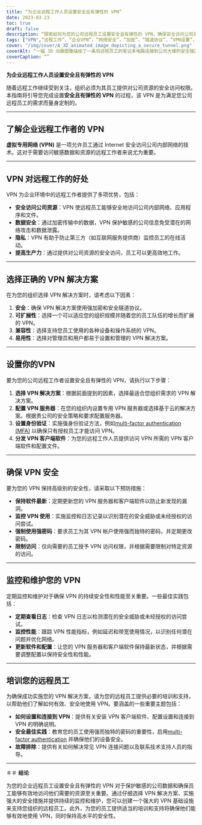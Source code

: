 ```yaml
---
title: “为企业远程工作人员设置安全且有弹性的 VPN”
date: 2023-03-23
toc: true
draft: false
description: “探索如何为您的公司远程员工设置安全且有弹性的 VPN，确保安全访问公司资源。”
tags: ["VPN",“远程工作”，“企业VPN”，“网络安全”，“加密”，“隧道协议”，“VPN设置”，“VPN服务器”，“VPN安全”，"VPN维护",“VPN监控”，“VPN解决方案”，“验证”，“数据安全”，“隐私”，“表现”，“可扩展性”，“兼容性”，“员工培训”，“最佳实践”]
cover: "/img/cover/A_3D_animated_image_depicting_a_secure_tunnel.png"
coverAlt: “一幅 3D 动画图像描绘了一条将远程员工的笔记本电脑连接到公司大楼的安全隧道，象征着 VPN 连接。盾牌图标悬停在隧道上方，代表安全性和弹性。”
coverCaption: “”
---
```


**为企业远程工作人员设置安全且有弹性的 VPN**

随着远程工作继续受到关注，组织必须为其员工提供对公司资源的安全访问权限。本指南将引导您完成设置**安全且有弹性的 VPN** 的过程，该 VPN 是为满足您公司远程员工的需求而量身定制的。

______

## **了解企业远程工作者的 VPN**

**虚拟专用网络 (VPN)** 是一项允许员工通过 Internet 安全访问公司内部网络的技术。这对于需要访问敏感数据和资源的远程工作者来说尤为重要。

______

## **VPN 对远程工作的好处**

VPN 为企业环境中的远程工作者提供了多项优势，包括：

- **安全访问公司资源**：VPN 使远程员工能够安全地访问公司内部网络、应用程序和文件。
- **数据安全**：通过加密传输中的数据，VPN 保护敏感的公司信息免受潜在的网络攻击和数据泄露。
- **隐私**：VPN 有助于防止第三方（如互联网服务提供商）监控员工的在线活动。
- **提高生产力**：通过提供对公司资源的安全访问，员工可以更高效地工作。

______

## **选择正确的 VPN 解决方案**

在为您的组织选择 VPN 解决方案时，请考虑以下因素：

1. **安全**：确保 VPN 解决方案使用强加密和安全隧道协议。
2. **可扩展性**：选择一个可以适应您的组织规模并随着您的员工队伍的增长而扩展的 VPN。
3. **兼容性**：选择支持您员工使用的各种设备和操作系统的 VPN。
4. **易用性**：选择对管理员和用户都易于设置和管理的 VPN 解决方案。

______

## **设置你的VPN**

要为您的公司远程工作者设置安全且有弹性的 VPN，请执行以下步骤：

1. **选择 VPN 解决方案**：根据前面提到的因素，选择最适合您组织需求的 VPN 解决方案。
2. **配置 VPN 服务器**：在您的组织内设置专用 VPN 服务器或选择基于云的解决方案。根据贵公司的安全策略和要求配置服务器。
3. **设置身份验证**：实施强身份验证方法，例如[multi-factor authentication (MFA)](https://simeononsecurity.ch/articles/what-are-the-diferent-kinds-of-factors-in-mfa/) 以确保只有授权员工才能访问 VPN。
4. **分发 VPN 客户端软件**：为您的远程工作人员提供访问 VPN 所需的 VPN 客户端软件和配置文件。

______

## **确保 VPN 安全**

要为您的 VPN 保持高级别的安全性，请采取以下预防措施：

- **保持软件最新**：定期更新您的 VPN 服务器和客户端软件以防止新发现的漏洞。
- **监控 VPN 使用**：实施监控和日志记录以识别潜在的安全威胁或未经授权的访问尝试。
- **强制使用强密码**：要求员工为其 VPN 帐户使用强而独特的密码，并定期更改密码。
- **限制访问**：仅向需要的员工授予 VPN 访问权限，并根据需要限制对特定资源的访问。

______

## **监控和维护您的 VPN**

定期监控和维护对于确保 VPN 的持续安全性和性能至关重要。一些最佳实践包括：

- **定期查看日志**：检查 VPN 日志以检测潜在的安全威胁或未经授权的访问尝试。
- **监控性能**：跟踪 VPN 性能指标，例如延迟和带宽使用情况，以识别任何潜在问题并优化网络。
- **更新软件和配置**：让您的 VPN 服务器和客户端软件保持最新状态，并根据需要调整配置以保持安全性和性能。

______

## **培训您的远程员工**

为确保成功实施您的 VPN 解决方案，请为您的远程员工提供必要的培训和支持，以帮助他们了解如何有效、安全地使用 VPN。要涵盖的一些重要主题包括：

- **如何设置和连接到 VPN**：提供有关安装 VPN 客户端软件、配置设置和连接到 VPN 的明确说明。
- **安全最佳实践**：教育您的员工使用强而独特的密码的重要性，启用[multi-factor authentication](https://simeononsecurity.ch/articles/what-are-the-diferent-kinds-of-factors-in-mfa/) 并确保他们的设备安全。
- **故障排除**：提供有关如何解决常见 VPN 连接问题以及联系技术支持人员的指导。

______

＃＃ **结论**

为您的企业远程员工设置安全且有弹性的 VPN 对于保护敏感的公司数据和确保员工能够有效地访问他们需要的资源至关重要。通过仔细选择 VPN 解决方案、实施强大的安全措施并提供持续的监控和维护，您可以创建一个强大的 VPN 基础设施来支持您组织的远程员工。此外，为您的员工提供适当的培训和支持将确保他们能够有效地使用 VPN，同时保持高水平的安全性。


